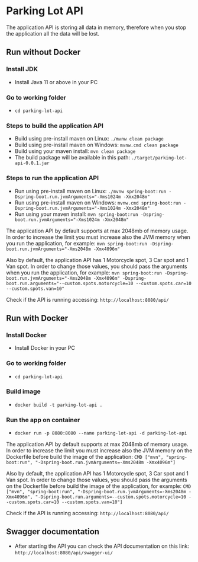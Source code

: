 # Parking Lot API
The application API is storing all data in memory, therefore when you stop the application all the data will be lost.
## Run without Docker
### Install JDK
- Install Java 11 or above in your PC

### Go to working folder
- `cd parking-lot-api`

### Steps to build the application API
- Build using pre-install maven on Linux: `./mvnw clean package`
- Build using pre-install maven on Windows: `mvnw.cmd clean package`
- Build using your maven install: `mvn clean package`
- The build package will be available in this path: `./target/parking-lot-api-0.0.1.jar`

### Steps to run the application API
- Run using pre-install maven on Linux: `./mvnw spring-boot:run -Dspring-boot.run.jvmArguments="-Xms1024m -Xmx2048m"`
- Run using pre-install maven on Windows: `mvnw.cmd spring-boot:run -Dspring-boot.run.jvmArguments="-Xms1024m -Xmx2048m"`
- Run using your maven install: `mvn spring-boot:run -Dspring-boot.run.jvmArguments="-Xms1024m -Xmx2048m"`

The application API by default supports at max 2048mb of memory usage.
In order to increase the limit you must increase also the JVM memory when you run the application, for example: `mvn spring-boot:run -Dspring-boot.run.jvmArguments="-Xms2048m -Xmx4096m"`

Also by default, the application API has 1 Motorcycle spot, 3 Car spot and 1 Van spot.
In order to change those values, you should pass the arguments when you run the application, for example: 
`mvn spring-boot:run -Dspring-boot.run.jvmArguments="-Xms2048m -Xmx4096m" -Dspring-boot.run.arguments="--custom.spots.motorcycle=10 --custom.spots.car=10 --custom.spots.van=10"`

Check if the API is running accessing: `http://localhost:8080/api/`

## Run with Docker
### Install Docker
- Install Docker in your PC

### Go to working folder
- `cd parking-lot-api`

### Build image
- `docker build -t parking-lot-api .`

### Run the app on container
- `docker run -p 8080:8080 --name parking-lot-api -d parking-lot-api`

The application API by default supports at max 2048mb of memory usage.
In order to increase the limit you must increase also the JVM memory on the Dockerfile before build the image of the application: `CMD ["mvn", "spring-boot:run", "-Dspring-boot.run.jvmArguments=-Xms2048m -Xmx4096m"]`

Also by default, the application API has 1 Motorcycle spot, 3 Car spot and 1 Van spot.
In order to change those values, you should pass the arguments on the Dockerfile before build the image of the application, for example:
`CMD ["mvn", "spring-boot:run", "-Dspring-boot.run.jvmArguments=-Xms2048m -Xmx4096m", "-Dspring-boot.run.arguments=--custom.spots.motorcycle=10 --custom.spots.car=10 --custom.spots.van=10"]`

Check if the API is running accessing: `http://localhost:8080/api/`

## Swagger documentation
- After starting the API you can check the API documentation on this link: `http://localhost:8080/api/swagger-ui/`